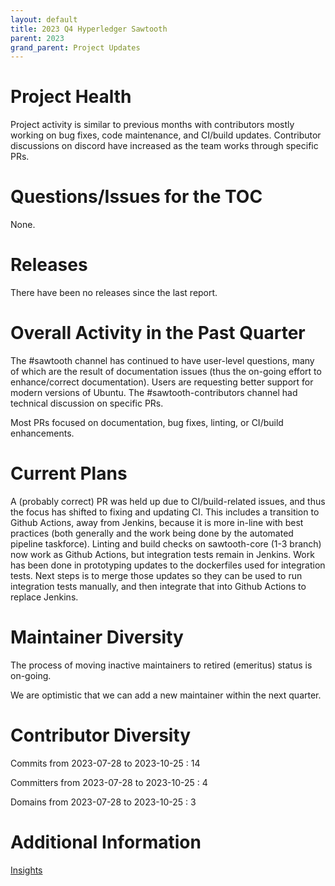 ```yaml
---
layout: default
title: 2023 Q4 Hyperledger Sawtooth
parent: 2023
grand_parent: Project Updates
---
```


# Project Health

Project activity is similar to previous months with contributors mostly working
on bug fixes, code maintenance, and CI/build updates. Contributor discussions on
discord have increased as the team works through specific PRs.

# Questions/Issues for the TOC

None.

# Releases

There have been no releases since the last report.

# Overall Activity in the Past Quarter

The #sawtooth channel has continued to have user-level questions, many of which
are the result of documentation issues (thus the on-going effort to
enhance/correct documentation). Users are requesting better support for modern
versions of Ubuntu. The #sawtooth-contributors channel had technical discussion
on specific PRs.

Most PRs focused on documentation, bug fixes, linting, or CI/build enhancements.

# Current Plans

A (probably correct) PR was held up due to CI/build-related issues, and thus the
focus has shifted to fixing and updating CI. This includes a transition to
Github Actions, away from Jenkins, because it is more in-line with best
practices (both generally and the work being done by the automated pipeline
taskforce). Linting and build checks on sawtooth-core (1-3 branch) now work as
Github Actions, but integration tests remain in Jenkins. Work has been done in
prototyping updates to the dockerfiles used for integration tests. Next steps is
to merge those updates so they can be used to run integration tests manually,
and then integrate that into Github Actions to replace Jenkins.

# Maintainer Diversity

The process of moving inactive maintainers to retired (emeritus) status is
on-going.

We are optimistic that we can add a new maintainer within the next quarter.

# Contributor Diversity

Commits from 2023-07-28 to 2023-10-25 :  14

Committers from 2023-07-28 to 2023-10-25 :  4

Domains from 2023-07-28 to 2023-10-25 :  3

# Additional Information
[Insights](https://insights.lfx.linuxfoundation.org/projects/hyperledger%2Fsawtooth/dashboard;subTab=technical?time=%7B%22from%22:%222023-07-28T05:00:00.000Z%22,%22type%22:%22absolute%22,%22to%22:%222023-10-25T05:00:00.000Z%22%7D)
